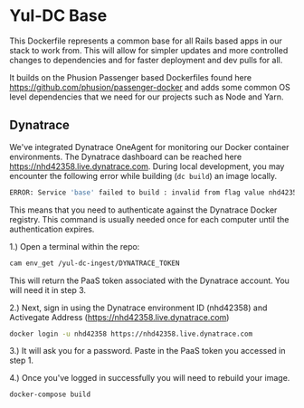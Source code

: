 # Yul-DC Base

This Dockerfile represents a common base for all Rails based apps in our stack to work from.  This will allow for 
simpler updates and more controlled changes to dependencies and for faster deployment and dev pulls for all.

It builds on the Phusion Passenger based Dockerfiles found here https://github.com/phusion/passenger-docker and 
adds some common OS level dependencies that we need for our projects such as Node and Yarn.

## Dynatrace	

We've integrated Dynatrace OneAgent for monitoring our Docker container environments. The Dynatrace dashboard can be reached here https://nhd42358.live.dynatrace.com. During local development, you may encounter the following error while building (`dc build`) an image locally.

```bash
ERROR: Service 'base' failed to build : invalid from flag value nhd42358.live.dynatrace.com/linux/oneagent-codemodules:all: Get https://nhd42358.live.dynatrace.com/v2/linux/oneagent-codemodules/manifests/all: no basic auth credentials
```

This means that you need to authenticate against the Dynatrace Docker registry. This command is usually needed once for each computer until the authentication expires.

1.) Open a terminal within the repo:	

```bash	
cam env_get /yul-dc-ingest/DYNATRACE_TOKEN	
```	
This will return the PaaS token associated with the Dynatrace account. You will need it in step 3. 	

2.) Next, sign in using the Dynatrace environment ID (nhd42358) and Activegate Address (https://nhd42358.live.dynatrace.com)	

```bash	
docker login -u nhd42358 https://nhd42358.live.dynatrace.com	
```	

3.) It will ask you for a password. Paste in the PaaS token you accessed in step 1. 	

4.) Once you've logged in successfully you will need to rebuild your image.	

```bash	
docker-compose build	
```
